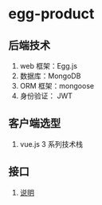 # egg-product
## 后端技术
1. web 框架：Egg.js
2. 数据库：MongoDB
3. ORM 框架：mongoose
4. 身份验证： JWT
## 客户端选型
1. vue.js 3 系列技术栈

## 接口
1. [说明](https://www.yuque.com/xuyuan-so7w4/kb/bwzgcu)